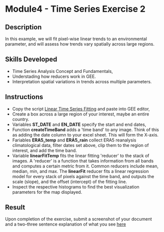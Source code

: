 # Module4 - Time Series Exercise 2

## Description
In this example, we will fit pixel-wise linear trends to an environmental parameter, and will assess how trends vary spatially across large regions.

## Skills Developed
- Time Series Analysis Concept and Fundamentals,
- Understading how reducers work in GEE.
- Interpretation spatial variations in trends across multiple parameters.

## Instructions
- Copy the script [Linear Time Series Fitting](https://github.com/ecodynlab/GALUP/wiki/Scripts#04_time_series_linear_fit) and paste into GEE editor,
- Create a box across a large region of your interest, maybe an entire country.
- Variables **ST_DATE** and **EN_DATE** specify the start and end dates,
- Function **createTimeBand** adds a 'time band' to any image. Think of this as adding the date column to your excel sheet. This will form the X-axis.
- Fariables **ERA5_temp** and **ERA5_rain** collect ERA5 reanalysis climatological data, filter dates set above, clip them to the region of interest, and add the time band.
- Variable **linearFitTemp** fits the linear fitting 'reducer' to the stack of images. A 'reducer' is a function that takes information from all bands and computes a certain metric from it. Common reducers include mean, median, min, and max. The **linearFit** reducer fits a linear regression model for every stack of pixels against the time band, and outputs the scale (slope), and the offset (intercept) of the fitting line.
- Inspect the respective histograms to find the best visualization parameters for the map displayed.

## Result
Upon completion of the exercise, submit a screenshot of your document and a two-three sentence explanation of what you see [here](https://github.com/SERVIR-WA/GALUP/issues/new?assignees=&labels=Exercise_W4M1&template=w4m1-exercise2-submission.md&title=Module+1+exercise+2+%5Breplace+with+your+name%5D)
